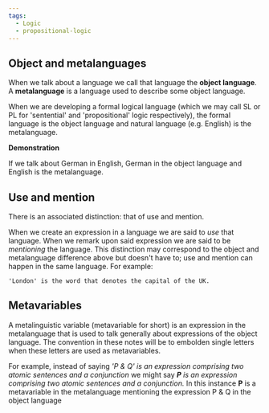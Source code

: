 ```yaml
---
tags:
  - Logic
  - propositional-logic
---
```


## Object and metalanguages

When we talk about a language we call that language the **object language**. A **metalanguage** is a language used to describe some object language.

When we are developing a formal logical language (which we may call SL or PL for 'sentential' and 'propositional' logic respectively), the formal language is the object language and natural language (e.g. English) is the metalanguage.

**Demonstration**

If we talk about German in English, German in the object language and English is the metalanguage.

## Use and mention

There is an associated distinction: that of use and mention.

When we create an expression in a language we are said to *use* that language. When we remark upon said expression we are said to be *mentioning* the language. This distinction may correspond to the object and metalanguage difference above but doesn't have to; use and mention can happen in the same language. For example:

````
'London' is the word that denotes the capital of the UK.
````

## Metavariables

A metalinguistic variable (metavariable for short) is an expression in the metalanguage that is used to talk generally about expressions of the object language. The convention in these notes will be to embolden single letters when these letters are used as metavariables.

For example, instead of saying *'P & Q' is an expression comprising two atomic sentences and a conjunction* we might say ***P** is an expression comprising two atomic sentences and a conjunction.* In this instance **P** is a metavariable in the metalanguage mentioning the expression P & Q in the object language
